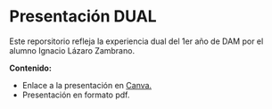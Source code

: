 # Presentación DUAL

Este reporsitorio refleja la experiencia dual del 1er año de DAM por el alumno Ignacio Lázaro Zambrano.

<b>Contenido:</b> 
- Enlace a la presentación en <a href="https://www.canva.com/design/DAGFvqbkQ1A/mJD6RfmhS7s5AgIT_ohgeQ/edit">Canva.</a>
- Presentación en formato pdf.

 
